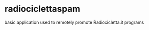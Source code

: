 radiociclettaspam
=================

basic application used to remotely promote Radiocicletta.it programs